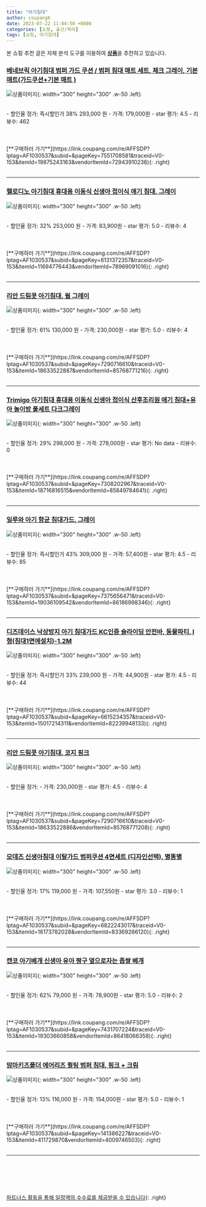 ```yaml
---
title: "아기침대"
author: coupang6
date: 2023-07-22 11:04:50 +0800
categories: [쇼핑, 출산/육아]
tags: [쇼핑, 아기침대]
---
```


본 쇼핑 추천 글은 자체 분석 도구를 이용하여 [**상품**](https://link.coupang.com/a/bao1ui)을 추천하고 있습니다.

### [베네브릭 아기침대 범퍼 가드 쿠션 / 범퍼 침대 매트 세트, 체크 그레이, 기본 매트(가드쿠션+기본 매트 )](https://link.coupang.com/re/AFFSDP?lptag=AF1030537&subid=&pageKey=7551708581&traceid=V0-153&itemId=19875243163&vendorItemId=72943910238)

![상품이미지](https://thumbnail9.coupangcdn.com/thumbnails/remote/230x230ex/image/vendor_inventory/a833/f10a45f666bd2ef0f2cc0842250e99332d98cb175332fc52ca1e244ae3ee.jpg){: width="300" height="300" .w-50 .left}


<br>
- 할인율 정가: 즉시할인가 38%  293,000   원
- 가격: 179,000원
- star 평가: 4.5
- 리뷰수: 462
<br>
<br>
<br>
<br>
[**구매하러 가기**](https://link.coupang.com/re/AFFSDP?lptag=AF1030537&subid=&pageKey=7551708581&traceid=V0-153&itemId=19875243163&vendorItemId=72943910238){: .right}
<br>
<br>

---

### [헬로디노 아기침대 휴대용 이동식 신생아 접이식 애기 침대, 그레이](https://link.coupang.com/re/AFFSDP?lptag=AF1030537&subid=&pageKey=6131372357&traceid=V0-153&itemId=11694776443&vendorItemId=78969091016)

![상품이미지](https://thumbnail8.coupangcdn.com/thumbnails/remote/230x230ex/image/vendor_inventory/5107/d5daaaaf2b34389dda7ea93b2d7fce24c4e1955c8ec9075b1303d747aa57.jpg){: width="300" height="300" .w-50 .left}


<br>
- 할인율 정가: 32%  253,000   원
- 가격: 83,900원
- star 평가: 5.0
- 리뷰수: 4
<br>
<br>
<br>
<br>
[**구매하러 가기**](https://link.coupang.com/re/AFFSDP?lptag=AF1030537&subid=&pageKey=6131372357&traceid=V0-153&itemId=11694776443&vendorItemId=78969091016){: .right}
<br>
<br>

---

### [리안 드림콧 아기침대, 웜 그레이](https://link.coupang.com/re/AFFSDP?lptag=AF1030537&subid=&pageKey=7290716610&traceid=V0-153&itemId=18633522887&vendorItemId=85768771216)

![상품이미지](https://thumbnail10.coupangcdn.com/thumbnails/remote/230x230ex/image/retail/images/2023/04/24/18/0/c720ff52-84dd-4768-8002-d4fce95e8915.jpg){: width="300" height="300" .w-50 .left}


<br>
- 할인율 정가: 61%  130,000   원
- 가격: 230,000원
- star 평가: 5.0
- 리뷰수: 4
<br>
<br>
<br>
<br>
[**구매하러 가기**](https://link.coupang.com/re/AFFSDP?lptag=AF1030537&subid=&pageKey=7290716610&traceid=V0-153&itemId=18633522887&vendorItemId=85768771216){: .right}
<br>
<br>

---

### [Trimigo 아기침대 휴대용 이동식 신생아 접이식 산후조리원 애기 침대+유아 놀이방 풀세트 다크그레이](https://link.coupang.com/re/AFFSDP?lptag=AF1030537&subid=&pageKey=7308202967&traceid=V0-153&itemId=18716816515&vendorItemId=85849784641)

![상품이미지](https://thumbnail9.coupangcdn.com/thumbnails/remote/230x230ex/image/vendor_inventory/65bf/b11f273f3127f9110331e8de87d7a64128be07bdfa52f3e091287b2756b6.jpg){: width="300" height="300" .w-50 .left}


<br>
- 할인율 정가: 29%  298,000   원
- 가격: 278,000원
- star 평가: No data
- 리뷰수: 0
<br>
<br>
<br>
<br>
[**구매하러 가기**](https://link.coupang.com/re/AFFSDP?lptag=AF1030537&subid=&pageKey=7308202967&traceid=V0-153&itemId=18716816515&vendorItemId=85849784641){: .right}
<br>
<br>

---

### [일루와 아기 항균 침대가드, 그레이](https://link.coupang.com/re/AFFSDP?lptag=AF1030537&subid=&pageKey=7375656471&traceid=V0-153&itemId=19036109542&vendorItemId=86186998346)

![상품이미지](https://thumbnail9.coupangcdn.com/thumbnails/remote/230x230ex/image/vendor_inventory/11cb/b046e14b36fd5d31ad45871ec2ae3177fa900be7c11a0d1baa57480a41fe.jpg){: width="300" height="300" .w-50 .left}


<br>
- 할인율 정가: 즉시할인가 43%  309,000   원
- 가격: 57,400원
- star 평가: 4.5
- 리뷰수: 85
<br>
<br>
<br>
<br>
[**구매하러 가기**](https://link.coupang.com/re/AFFSDP?lptag=AF1030537&subid=&pageKey=7375656471&traceid=V0-153&itemId=19036109542&vendorItemId=86186998346){: .right}
<br>
<br>

---

### [디즈데이스 낙상방지 아기 침대가드 KC인증 슬라이딩 안전바, 동물파티, I형(침대1면에설치)-1.2M](https://link.coupang.com/re/AFFSDP?lptag=AF1030537&subid=&pageKey=6615234357&traceid=V0-153&itemId=15017214311&vendorItemId=82239948133)

![상품이미지](https://thumbnail10.coupangcdn.com/thumbnails/remote/230x230ex/image/vendor_inventory/09db/01e7f23629b781e0e1a87cccf8aa64087ce67eedd1a7da63127c03977bde.jpg){: width="300" height="300" .w-50 .left}


<br>
- 할인율 정가: 즉시할인가 33%  239,000   원
- 가격: 44,900원
- star 평가: 4.5
- 리뷰수: 44
<br>
<br>
<br>
<br>
[**구매하러 가기**](https://link.coupang.com/re/AFFSDP?lptag=AF1030537&subid=&pageKey=6615234357&traceid=V0-153&itemId=15017214311&vendorItemId=82239948133){: .right}
<br>
<br>

---

### [리안 드림콧 아기침대, 코지 핑크](https://link.coupang.com/re/AFFSDP?lptag=AF1030537&subid=&pageKey=7290716610&traceid=V0-153&itemId=18633522886&vendorItemId=85768771208)

![상품이미지](https://thumbnail8.coupangcdn.com/thumbnails/remote/230x230ex/image/retail/images/2023/04/24/18/9/1bac79c5-3057-4806-8b5d-946e882c6daf.jpg){: width="300" height="300" .w-50 .left}


<br>
- 할인율 정가: 
- 가격: 230,000원
- star 평가: 4.5
- 리뷰수: 4
<br>
<br>
<br>
<br>
[**구매하러 가기**](https://link.coupang.com/re/AFFSDP?lptag=AF1030537&subid=&pageKey=7290716610&traceid=V0-153&itemId=18633522886&vendorItemId=85768771208){: .right}
<br>
<br>

---

### [모데즈 신생아침대 이탈가드 범퍼쿠션 4면세트 (디자인선택), 별똥별](https://link.coupang.com/re/AFFSDP?lptag=AF1030537&subid=&pageKey=6822243017&traceid=V0-153&itemId=16173782028&vendorItemId=83369266120)

![상품이미지](https://thumbnail7.coupangcdn.com/thumbnails/remote/230x230ex/image/vendor_inventory/8f5d/0c5dff1ccd9278fd925551587cb2d01af76715b7b4a1f4b385f9d82ab5f4.jpg){: width="300" height="300" .w-50 .left}


<br>
- 할인율 정가: 17%  119,000   원
- 가격: 107,550원
- star 평가: 3.0
- 리뷰수: 1
<br>
<br>
<br>
<br>
[**구매하러 가기**](https://link.coupang.com/re/AFFSDP?lptag=AF1030537&subid=&pageKey=6822243017&traceid=V0-153&itemId=16173782028&vendorItemId=83369266120){: .right}
<br>
<br>

---

### [캔코 아기베개 신생아 유아 짱구 옆으로자는 좁쌀 베개](https://link.coupang.com/re/AFFSDP?lptag=AF1030537&subid=&pageKey=7431707224&traceid=V0-153&itemId=19303660858&vendorItemId=86418066358)

![상품이미지](https://thumbnail10.coupangcdn.com/thumbnails/remote/230x230ex/image/vendor_inventory/7613/f540bbf636e578fc9481d682b51def6509dadb4ca10f34af3456c24a257d.png){: width="300" height="300" .w-50 .left}


<br>
- 할인율 정가: 62%  79,000   원
- 가격: 78,900원
- star 평가: 5.0
- 리뷰수: 2
<br>
<br>
<br>
<br>
[**구매하러 가기**](https://link.coupang.com/re/AFFSDP?lptag=AF1030537&subid=&pageKey=7431707224&traceid=V0-153&itemId=19303660858&vendorItemId=86418066358){: .right}
<br>
<br>

---

### [맘마키즈폴더 에어리즈 퀼팅 범퍼 침대, 핑크 + 크림](https://link.coupang.com/re/AFFSDP?lptag=AF1030537&subid=&pageKey=141386227&traceid=V0-153&itemId=411729870&vendorItemId=4009746503)

![상품이미지](https://thumbnail9.coupangcdn.com/thumbnails/remote/230x230ex/image/retail/images/1116651575518676-fcb96dfe-f0ec-4173-92fa-127ca3c4515b.png){: width="300" height="300" .w-50 .left}


<br>
- 할인율 정가: 13%  116,000   원
- 가격: 154,000원
- star 평가: 5.0
- 리뷰수: 1
<br>
<br>
<br>
<br>
[**구매하러 가기**](https://link.coupang.com/re/AFFSDP?lptag=AF1030537&subid=&pageKey=141386227&traceid=V0-153&itemId=411729870&vendorItemId=4009746503){: .right}
<br>
<br>

---
<br><br><br><br><br> [파트너스 활동을 통해 일정액의 수수료를 제공받을 수 있습니다](https://link.coupang.com/a/bao1ui){: .right}